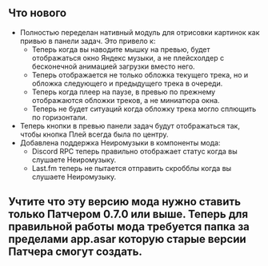 ## Что нового
- Полностью переделан нативный модуль для отрисовки картинок как привью в панели задач. Это привело к:
  - Теперь когда вы наводите мышку на превью, будет отображаться окно Яндекс музыки, а не плейсхолдер с бесконечной анимацией загрузки вместо него.
  - Теперь отображается не только обложка текущего трека, но и обложка следующего и предыдущего трека в очереди.
  - Теперь когда плеер на паузе, в превью по прежнему отображаются обложки треков, а не миниатюра окна.
  - Теперь не будет ситуаций когда обложку трека могло сплющить по горизонтали.
- Теперь кнопки в превью панели задач будут отображаться так, чтобы кнопка Плей всегда была по центру.
- Добавлена поддержка Неиромузыки в компоненты мода:
  -  Discord RPC теперь правильно отображает статус когда вы слушаете Неиромузыку.
  -  Last.fm теперь не пытается отправить скробблы когда вы слушаете Неиромузыку.

## Учтите что эту версию мода нужно ставить только Патчером 0.7.0 или выше. Теперь для правильной работы мода требуется папка за пределами app.asar которую старые версии Патчера смогут создать.
